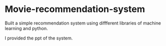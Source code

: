 # Movie-recommendation-system

Built a simple recommendation system using diffferent libraries of machine learning and python.

I provided the ppt of the system.

